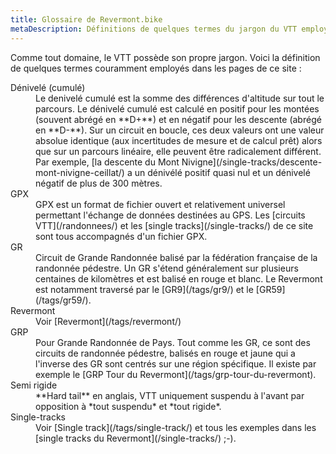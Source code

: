 ```yaml
---
title: Glossaire de Revermont.bike
metaDescription: Définitions de quelques termes du jargon du VTT employés sur Revermont.bike
---
```


Comme tout domaine, le VTT possède son propre jargon. Voici la définition de
quelques termes couramment employés dans les pages de ce site&nbsp;:

<dl class="glossary">
<dt id="denivele" class="glossary-term">Dénivelé (cumulé)</dt>
<dd>Le denivelé cumulé est la somme des différences d'altitude sur tout le
parcours. Le dénivelé cumulé est calculé en positif pour les montées (souvent
abrégé en **D+**) et en négatif pour les descente (abrégé en **D-**). Sur un
circuit en boucle, ces deux valeurs ont une valeur absolue identique (aux
incertitudes de mesure et de calcul prêt) alors que sur un parcours linéaire,
elle peuvent être radicalement différent. Par exemple, [la descente du Mont
Nivigne](/single-tracks/descente-mont-nivigne-ceillat/) a un dénivélé positif
quasi nul et un dénivelé négatif de plus de 300 mètres.</dd>
<dt id="gpx" class="glossary-term">GPX</dt>
<dd>GPX est un format de fichier ouvert et relativement universel permettant
l'échange de données destinées au GPS. Les [circuits VTT](/randonnees/) et les
[single tracks](/single-tracks/) de ce site sont tous accompagnés d'un fichier
GPX.</dd>
<dt id="gr" class="glossary-term">GR</dt>
<dd>Circuit de Grande Randonnée balisé par la fédération française de la
randonnée pédestre. Un GR s'étend généralement sur plusieurs centaines de
kilomètres et est balisé en rouge et blanc. Le Revermont est notamment traversé
par le [GR9](/tags/gr9/) et le [GR59](/tags/gr59/).</dd>
<dt id="revermont">Revermont</dt>
<dd>Voir [Revermont](/tags/revermont/)</dd>
<dt id="grp" class="glossary-term">GRP</dt>
<dd>Pour Grande Randonnée de Pays. Tout comme les GR, ce sont des circuits de
randonnée pédestre, balisés en rouge et jaune qui a l'inverse des GR sont centrés
sur une région spécifique. Il existe par exemple le [GRP Tour du Revermont](/tags/grp-tour-du-revermont).</dd>
<dt id="sr" class="glossary-term">Semi rigide</dt>
<dd>**Hard tail** en anglais, VTT uniquement suspendu à l'avant par opposition à
*tout suspendu* et *tout rigide*.</dd>
<dt id="single" class="glossary-term">Single-tracks</dt>
<dd>Voir [Single track](/tags/single-track/) et tous les exemples dans les
[single tracks du Revermont](/single-tracks/) ;-).</dd>
</dl>
